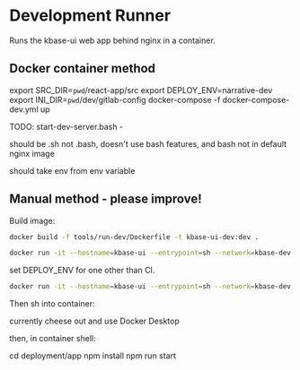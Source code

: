 # Development Runner

Runs the kbase-ui web app behind nginx in a container.

## Docker container method

export SRC_DIR=`pwd`/react-app/src
export DEPLOY_ENV=narrative-dev
export INI_DIR=`pwd`/dev/gitlab-config
docker-compose -f docker-compose-dev.yml up

TODO:
start-dev-server.bash -

should be .sh not .bash, doesn't use bash features, and bash not in default nginx image

should take env from env variable


## Manual method - please improve!

Build image:

```bash
docker build -f tools/run-dev/Dockerfile -t kbase-ui-dev:dev .    
```


```bash
docker run -it --hostname=kbase-ui --entrypoint=sh --network=kbase-dev -p 3000:3000 -e CHOKIDAR_USEPOLLING=true  -v `pwd`/react-app/src:/kb/deployment/app/src -v `pwd`/build/dist/modules/plugins:/kb/deployment/app/modules/plugins  kbase-ui-dev:dev
```

set DEPLOY_ENV for one other than CI.

```bash
docker run -it --hostname=kbase-ui --entrypoint=sh --network=kbase-dev -p 3000:3000 -e CHOKIDAR_USEPOLLING=true -e DEPLOY_ENV=narrative-dev -v `pwd`/react-app/src:/kb/deployment/app/src -v `pwd`/build/dist/modules/plugins:/kb/deployment/app/modules/plugins  kbase-ui-dev:dev
```

Then sh into container:

currently cheese out and use Docker Desktop

then, in container shell:

cd deployment/app
npm install
npm run start

